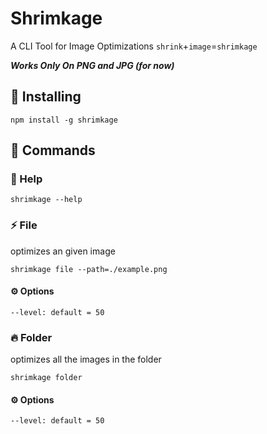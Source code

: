 # Shrimkage

A CLI Tool for Image Optimizations
`shrink`+`image`=`shrimkage`

**_Works Only On PNG and JPG (for now)_** 

## 💾 Installing
```
npm install -g shrimkage
```

## 🤖 Commands

### 🙌 Help

```
shrimkage --help
```

### ⚡ File

optimizes an given image

```
shrimkage file --path=./example.png
```

#### ⚙️ Options
```
--level: default = 50
```
### 🔥 Folder

optimizes all the images in the folder

```
shrimkage folder
```

#### ⚙️ Options
```
--level: default = 50
```
